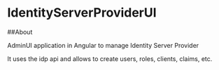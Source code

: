 # IdentityServerProviderUI


##About

AdminUI application in Angular to manage Identity Server Provider

It uses the idp api and allows to create users, roles, clients, claims, etc.


